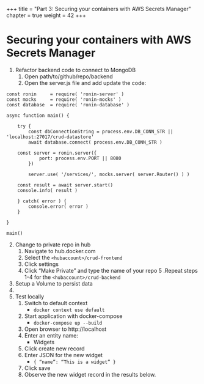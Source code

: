 +++
title = "Part 3: Securing your containers with AWS Secrets Manager"
chapter = true
weight = 42
+++

# Securing your containers with AWS Secrets Manager

1. Refactor backend code to connect to MongoDB
    1. Open path/to/github/repo/backend
    2. Open the server.js file and add update the code:
```
const ronin     = require( 'ronin-server' )
const mocks     = require( 'ronin-mocks' )
const database	= require( 'ronin-database' )

async function main() {

	try {
		const dbConnectionString = process.env.DB_CONN_STR || 'localhost:27017/crud-datastore'
		await database.connect( process.env.DB_CONN_STR )

    const server = ronin.server({
			port: process.env.PORT || 8080
		})

		server.use( '/services/', mocks.server( server.Router() ) )

    const result = await server.start()
    console.info( result )

	} catch( error ) {
		console.error( error )
	}

}

main()
```
2. Change to private repo in hub
    1. Navigate to hub.docker.com
    2. Select the `<hubaccount>/crud-frontend`
    3. Click settings
    4. Click “Make Private” and type the name of your repo
    5 .Repeat steps 1-4 for the `<hubaccount>/crud-backend`
3. Setup a Volume to persist data
4. 
5. Test locally
    1. Switch to default context
        - `docker context use default`
    2. Start application with docker-compose
        - `docker-compose up --build`
    3. Open browser to http://localhost
    4. Enter an entity name:
        - Widgets
    5. Click create new record
    6. Enter JSON for the new widget
        - `{ “name”: “This is a widget” }`
    7. Click save
    8. Observe the new widget record in the results below.

